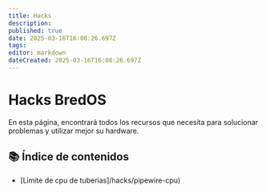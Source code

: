 ```yaml
---
title: Hacks
description:
published: true
date: 2025-03-16T16:08:26.697Z
tags:
editor: markdown
dateCreated: 2025-03-16T16:08:26.697Z
---
```


# Hacks BredOS

En esta página, encontrará todos los recursos que necesita para solucionar problemas y utilizar mejor su hardware.

## 📚 Índice de contenidos

- [Límite de cpu de tuberías]/hacks/pipewire-cpu)
